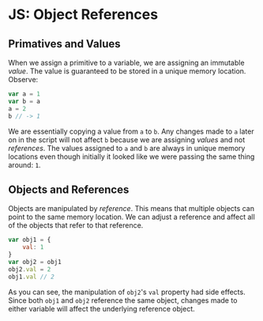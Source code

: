 # JS: Object References

## Primatives and Values

When we assign a primitive to a variable, we are assigning an immutable *value*. The value is guaranteed to be stored in a unique memory location. Observe:

```javascript
var a = 1
var b = a
a = 2
b // -> 1
```

We are essentially copying a value from `a` to `b`. Any changes made to `a` later on in the script will not affect `b` because we are assigning *values* and not *references*. The values assigned to `a` and `b` are always in unique memory locations even though initially it looked like we were passing the same thing around: `1`.

## Objects and References

Objects are manipulated by *reference*. This means that multiple objects can point to the same memory location. We can adjust a reference and affect all of the objects that refer to that reference.

```javascript
var obj1 = {
	val: 1
}
var obj2 = obj1
obj2.val = 2
obj1.val // 2
```

As you can see, the manipulation of `obj2`'s `val` property had side effects. Since both `obj1` and `obj2` reference the same object, changes made to either variable will affect the underlying reference object.